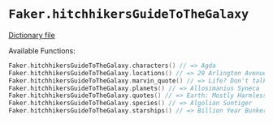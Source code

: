 # `Faker.hitchhikersGuideToTheGalaxy`

[Dictionary file](../src/main/resources/locales/en/hitchhikers_guide_to_the_galaxy.yml)

Available Functions:  
```kotlin
Faker.hitchhikersGuideToTheGalaxy.characters() // => Agda
Faker.hitchhikersGuideToTheGalaxy.locations() // => 29 Arlington Avenue
Faker.hitchhikersGuideToTheGalaxy.marvin_quote() // => Life? Don't talk to me about life.
Faker.hitchhikersGuideToTheGalaxy.planets() // => Allosimanius Syneca
Faker.hitchhikersGuideToTheGalaxy.quotes() // => Earth: Mostly Harmless
Faker.hitchhikersGuideToTheGalaxy.species() // => Algolian Suntiger
Faker.hitchhikersGuideToTheGalaxy.starships() // => Billion Year Bunker
```
